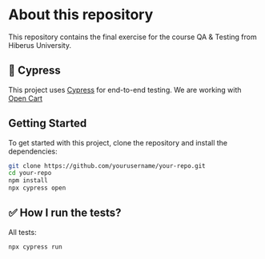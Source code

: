 About this repository
==================
This repository contains the final exercise for the course QA & Testing from Hiberus University.

🌳 Cypress
---

This project uses [Cypress](https://www.cypress.io/) for end-to-end testing. We are working with [Open Cart](http://opencart.abstracta.us/)

## Getting Started

To get started with this project, clone the repository and install the dependencies:

```sh
git clone https://github.com/yourusername/your-repo.git
cd your-repo
npm install
npx cypress open
```

✅ How I run the tests?
---

All tests: 
```sh
npx cypress run
```
